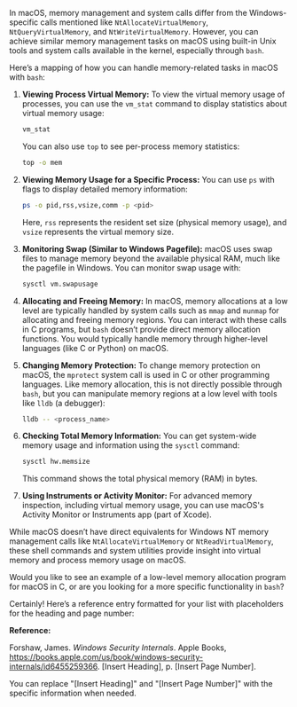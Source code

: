 In macOS, memory management and system calls differ from the Windows-specific calls mentioned like `NtAllocateVirtualMemory`, `NtQueryVirtualMemory`, and `NtWriteVirtualMemory`. However, you can achieve similar memory management tasks on macOS using built-in Unix tools and system calls available in the kernel, especially through `bash`.

Here’s a mapping of how you can handle memory-related tasks in macOS with `bash`:

1. **Viewing Process Virtual Memory:**
   To view the virtual memory usage of processes, you can use the `vm_stat` command to display statistics about virtual memory usage:
   ```bash
   vm_stat
   ```

   You can also use `top` to see per-process memory statistics:
   ```bash
   top -o mem
   ```

2. **Viewing Memory Usage for a Specific Process:**
   You can use `ps` with flags to display detailed memory information:
   ```bash
   ps -o pid,rss,vsize,comm -p <pid>
   ```

   Here, `rss` represents the resident set size (physical memory usage), and `vsize` represents the virtual memory size.

3. **Monitoring Swap (Similar to Windows Pagefile):**
   macOS uses swap files to manage memory beyond the available physical RAM, much like the pagefile in Windows. You can monitor swap usage with:
   ```bash
   sysctl vm.swapusage
   ```

4. **Allocating and Freeing Memory:**
   In macOS, memory allocations at a low level are typically handled by system calls such as `mmap` and `munmap` for allocating and freeing memory regions. You can interact with these calls in C programs, but `bash` doesn’t provide direct memory allocation functions. You would typically handle memory through higher-level languages (like C or Python) on macOS.

5. **Changing Memory Protection:**
   To change memory protection on macOS, the `mprotect` system call is used in C or other programming languages. Like memory allocation, this is not directly possible through `bash`, but you can manipulate memory regions at a low level with tools like `lldb` (a debugger):
   ```bash
   lldb -- <process_name>
   ```

6. **Checking Total Memory Information:**
   You can get system-wide memory usage and information using the `sysctl` command:
   ```bash
   sysctl hw.memsize
   ```

   This command shows the total physical memory (RAM) in bytes.

7. **Using Instruments or Activity Monitor:**
   For advanced memory inspection, including virtual memory usage, you can use macOS's Activity Monitor or Instruments app (part of Xcode).

While macOS doesn’t have direct equivalents for Windows NT memory management calls like `NtAllocateVirtualMemory` or `NtReadVirtualMemory`, these shell commands and system utilities provide insight into virtual memory and process memory usage on macOS.

Would you like to see an example of a low-level memory allocation program for macOS in C, or are you looking for a more specific functionality in `bash`?

Certainly! Here’s a reference entry formatted for your list with placeholders for the heading and page number:

**Reference:**

Forshaw, James. *Windows Security Internals*. Apple Books, https://books.apple.com/us/book/windows-security-internals/id6455259366. [Insert Heading], p. [Insert Page Number].

You can replace "[Insert Heading]" and "[Insert Page Number]" with the specific information when needed.